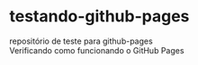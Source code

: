 # testando-github-pages
repositório de teste para github-pages </br>
Verificando como funcionando o GitHub Pages
